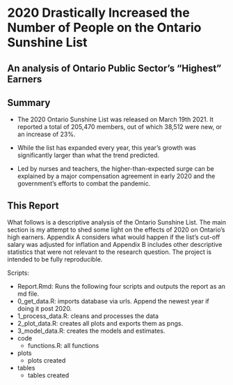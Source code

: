 # 2020 Drastically Increased the Number of People on the Ontario Sunshine List

## An analysis of Ontario Public Sector’s “Highest” Earners

## Summary

-   The 2020 Ontario Sunshine List was released on March 19th 2021. It
    reported a total of 205,470 members, out of which 38,512 were new,
    or an increase of 23%.

-   While the list has expanded every year, this year’s growth was
    significantly larger than what the trend predicted.

-   Led by nurses and teachers, the higher-than-expected surge can be
    explained by a major compensation agreement in early 2020 and the
    government’s efforts to combat the pandemic.

## This Report

What follows is a descriptive analysis of the Ontario Sunshine List. The
main section is my attempt to shed some light on the effects of 2020 on
Ontario’s high earners. Appendix A considers what would happen if the
list’s cut-off salary was adjusted for inflation and Appendix B includes
other descriptive statistics that were not relevant to the research
question. The project is intended to be fully reproducible.

Scripts: 

- Report.Rmd: Runs the following four scripts and outputs the report as an md file. 
- 0_get_data.R: imports database via urls. Append the newest year if doing it post 2020. 
- 1_process_data.R: cleans and processes the data
- 2_plot_data.R: creates all plots and exports them as pngs. 
- 3_model_data.R: creates the models and estimates. 
- code
    - functions.R: all functions 
- plots 
    - plots created 
- tables
    - tables created   

